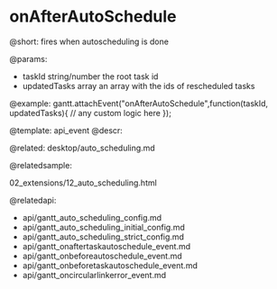onAfterAutoSchedule
=============

@short:
	fires when autoscheduling is done 

@params:
- taskId			string/number			the root task id
- updatedTasks		array					an array with the ids of rescheduled tasks


@example:
gantt.attachEvent("onAfterAutoSchedule",function(taskId, updatedTasks){
	// any custom logic here
});


@template:	api_event
@descr:


@related:
desktop/auto_scheduling.md

@relatedsample:

02_extensions/12_auto_scheduling.html

@relatedapi:

- api/gantt_auto_scheduling_config.md
- api/gantt_auto_scheduling_initial_config.md
- api/gantt_auto_scheduling_strict_config.md
- api/gantt_onaftertaskautoschedule_event.md
- api/gantt_onbeforeautoschedule_event.md
- api/gantt_onbeforetaskautoschedule_event.md
- api/gantt_oncircularlinkerror_event.md